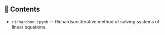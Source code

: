## 📙 Contents
- `richardson.ipynb` — Richardson iterative method of solving systems of linear equations.
